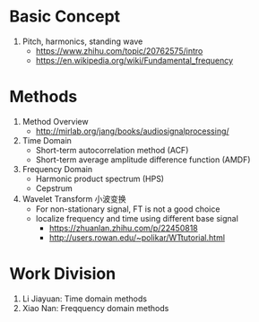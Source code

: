 # Basic Concept
  1. Pitch, harmonics, standing wave
      - https://www.zhihu.com/topic/20762575/intro
      - https://en.wikipedia.org/wiki/Fundamental_frequency
# Methods
  1. Method Overview
     - http://mirlab.org/jang/books/audiosignalprocessing/
  2. Time Domain
     - Short-term autocorrelation method (ACF)
     - Short-term average amplitude difference function (AMDF)
  3. Frequency Domain
     - Harmonic product spectrum (HPS)
     - Cepstrum
  4. Wavelet Transform 小波变换
      - For non-stationary signal, FT is not a good choice
      - localize frequency and time using different base signal
          - https://zhuanlan.zhihu.com/p/22450818
          - http://users.rowan.edu/~polikar/WTtutorial.html

# Work Division
  1. Li Jiayuan: Time domain methods
  2. Xiao Nan: Freqquency domain methods
